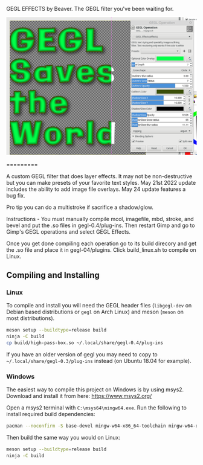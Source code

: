 GEGL EFFECTS by Beaver. The GEGL filter you've been waiting for.

![image preview](preview_1.png )

=========

A custom GEGL filter that does layer effects. It may not be non-destructive but 
you can make presets of your favorite text styles. May 21st 2022 update includes the ability to add image file overlays. May 24 update features a bug fix. 

Pro tip you can do a multistroke if sacrifice a shadow/glow.


Instructions -
You must manually compile mcol, imagefile, mbd, stroke, and bevel and put the .so files in gegl-0.4/plug-ins. Then restart Gimp and go to Gimp's GEGL operations and select GEGL Effects.

Once you get done compiling each operation go to its build direcory and get the
.so file and place it in gegl-04/plugins. Click build_linux.sh to compile on Linux.

## Compiling and Installing

### Linux

To compile and install you will need the GEGL header files (`libgegl-dev` on
Debian based distributions or `gegl` on Arch Linux) and meson (`meson` on
most distributions).

```bash
meson setup --buildtype=release build
ninja -C build
cp build/high-pass-box.so ~/.local/share/gegl-0.4/plug-ins
```

If you have an older version of gegl you may need to copy to `~/.local/share/gegl-0.3/plug-ins`
instead (on Ubuntu 18.04 for example).



### Windows

The easiest way to compile this project on Windows is by using msys2.  Download
and install it from here: https://www.msys2.org/

Open a msys2 terminal with `C:\msys64\mingw64.exe`.  Run the following to
install required build dependencies:

```bash
pacman --noconfirm -S base-devel mingw-w64-x86_64-toolchain mingw-w64-x86_64-meson mingw-w64-x86_64-gegl
```

Then build the same way you would on Linux:

```bash
meson setup --buildtype=release build
ninja -C build
```



